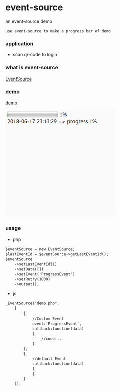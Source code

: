 # event-source

an event-source demo

	use event-source to make a progress bar of demo

### application

+ scan qr-code to login

### what is event-source

[EventSource](https://developer.mozilla.org/en-US/docs/Web/API/EventSource)

### demo 

[demo](http://github.zhusaidong.cn/event-source/)

![gif](https://raw.githubusercontent.com/zhusaidong/event-source/master/gif.gif)

### usage

- php
```
$eventSource = new EventSource;
$lastEventId = $eventSource->getLastEventId();
$eventSource
	->setLastEventId(1)
	->setData([])
	->setEvent('ProgressEvent')
	->setRetry(1000)
	->output();
```

- js

```
_EventSource("demo.php",
	[
		{
			//Custom Event
			event:'ProgressEvent',
			callback:function(data)
			{
				//code...
			}
		},
		{
			//default Event
			callback:function(data)
			{
			}
		}
	]);
```
